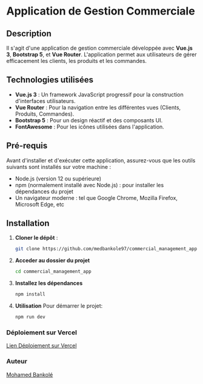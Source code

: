 # Application de Gestion Commerciale

## Description

Il s'agit d'une application de gestion commerciale développée avec **Vue.js 3**, **Bootstrap 5**, et **Vue Router**. L'application permet aux utilisateurs de gérer efficacement les clients, les produits et les commandes. 


## Technologies utilisées


- **Vue.js 3** : Un framework JavaScript progressif pour la construction d'interfaces utilisateurs.
- **Vue Router** : Pour la navigation entre les différentes vues (Clients, Produits, Commandes).
- **Bootstrap 5** : Pour un design réactif et des composants UI.
- **FontAwesome** : Pour les icônes utilisées dans l'application.

## Pré-requis
Avant d'installer et d'exécuter cette application, assurez-vous que les outils suivants sont installés sur votre machine :
- Node.js (version 12 ou supérieure)
- npm (normalement installé avec Node.js) : pour installer les dépendances du projet
- Un navigateur moderne : tel que Google Chrome, Mozilla Firefox, Microsoft Edge, etc

## Installation

1. **Cloner le dépôt** :
   ```bash
   git clone https://github.com/medbankole97/commercial_management_app.git

2. **Acceder au dossier du projet**
   ```bash
   cd commercial_management_app
   ```

3. **Installez les dépendances**
   ```bash
   npm install
   ```
4. **Utilisation**
   Pour démarrer le projet:

   ```bash
   npm run dev
   ```

### Déploiement sur Vercel
[Lien Déploiement sur Vercel](https://commercial-management-app-tau.vercel.app)
   
### Auteur
[Mohamed Bankolé](https://github.com/medbankole97)